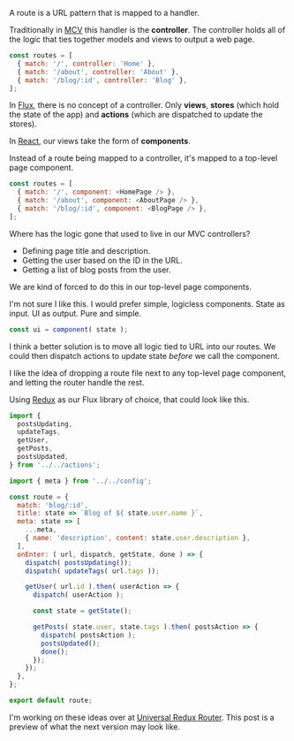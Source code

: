 A route is a URL pattern that is mapped to a handler.

Traditionally in
[MCV](https://en.wikipedia.org/wiki/Model%E2%80%93view%E2%80%93controller)
this handler is the **controller**. The controller holds all
of the logic that ties together models and views to output a
web page.

```js
const routes = [
  { match: '/', controller: 'Home' },
  { match: '/about', controller: 'About' },
  { match: '/blog/:id', controller: 'Blog' },
];
```

In [Flux](https://facebook.github.io/flux), there is no concept
of a controller. Only **views**, **stores** (which hold the
state of the app) and **actions** (which are dispatched to
update the stores).

In [React](http://facebook.github.io/react), our views take the
form of **components**.

Instead of a route being mapped to a controller, it's mapped
to a top-level page component.

```js
const routes = [
  { match: '/', component: <HomePage /> },
  { match: '/about', component: <AboutPage /> },
  { match: '/blog/:id', component: <BlogPage /> },
];
```

Where has the logic gone that used to live in our MVC
controllers?

- Defining page title and description.
- Getting the user based on the ID in the URL.
- Getting a list of blog posts from the user.

We are kind of forced to do this in our top-level page
components.

I'm not sure I like this. I would prefer simple, logicless
components. State as input. UI as output. Pure and simple.

```js
const ui = component( state );
```

I think a better solution is to move all logic tied to URL
into our routes. We could then dispatch actions to update
state *before* we call the component.

I like the idea of dropping a route file next to any top-level
page component, and letting the router handle the rest.

Using [Redux](http://redux.js.org) as our Flux library of
choice, that could look like this.

```js
import {
  postsUpdating,
  updateTags,
  getUser,
  getPosts,
  postsUpdated,
} from '../../actions';

import { meta } from '../../config';

const route = {
  match: 'blog/:id',
  title: state => `Blog of ${ state.user.name }`,
  meta: state => [
    ...meta,
    { name: 'description', content: state.user.description },
  ],
  onEnter: ( url, dispatch, getState, done ) => {
    dispatch( postsUpdating());
    dispatch( updateTags( url.tags ));

    getUser( url.id ).then( userAction => {
      dispatch( userAction );

      const state = getState();

      getPosts( state.user, state.tags ).then( postsAction => {
        dispatch( postsAction );
        postsUpdated();
        done();
      });
    });
  },
};

export default route;
```

I'm working on these ideas over at
[Universal Redux Router](https://github.com/colinmeinke/universal-redux-router).
This post is a preview of what the next version may look like.
